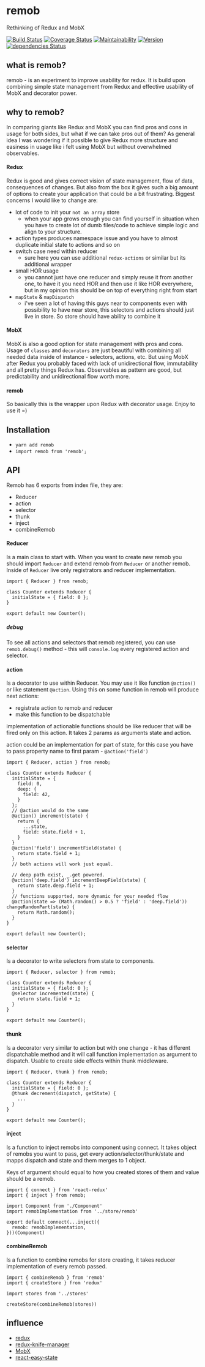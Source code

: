 # remob
Rethinking of Redux and MobX

[![Build Status](https://travis-ci.org/icrosil/remob.svg?branch=master)](https://travis-ci.org/icrosil/remob)  [![Coverage Status](https://coveralls.io/repos/github/icrosil/remob/badge.svg?branch=master)](https://coveralls.io/github/icrosil/remob?branch=master)  [![Maintainability](https://api.codeclimate.com/v1/badges/6fe830dc12447fa3922b/maintainability)](https://codeclimate.com/github/icrosil/remob/maintainability)  [![Version](https://img.shields.io/npm/v/remob.svg)](https://www.npmjs.com/package/remob) [![dependencies Status](https://david-dm.org/icrosil/remob/status.svg)](https://david-dm.org/icrosil/remob)

## what is remob?
remob - is an experiment to improve usability for redux. It is build upon combining simple state management from Redux and effective usability of MobX and decorator power.

## why to remob?
In comparing giants like Redux and MobX you can find pros and cons in usage for both sides, but what if we can take pros out of them? As general idea I was wondering if it possible to give Redux more structure and easiness in usage like i felt using MobX but without overwhelmed observables.

#### Redux
Redux is good and gives correct vision of state management, flow of data, consequences of changes.
But also from the box it gives such a big amount of options to create your application that could be a bit frustrating. Biggest concerns I would like to change are:
- lot of code to init your `not an array` store
  - when your app grows enough you can find yourself in situation when you have to create lot of dumb files/code to achieve simple logic and align to your structure.
- action types produces namespace issue and you have to almost duplicate initial state to actions and so on
- switch case need within reducer
  - sure here you can use additional `redux-actions` or similar but its additional wrapper
- small HOR usage
  - you cannot just have one reducer and simply reuse it from another one, to have it you need HOR and then use it like HOR everywhere, but in my opinion this should be on top of everything right from start
- `mapState` & `mapDispatch`
  - i've seen a lot of having this guys near to components even with possibility to have near store, this selectors and actions should just live in store. So store should have ability to combine it

#### MobX
MobX is also a good option for state management with pros and cons.
Usage of `classes` and `decorators` are just beautiful with combining all needed data inside of instance - selectors, actions, etc.
But using MobX after Redux you probably faced with lack of unidirectional flow, immutability and all pretty things Redux has.
Observables as pattern are good, but predictability and unidirectional flow worth more.

#### remob
So basically this is the wrapper upon Redux with decorator usage.
Enjoy to use it =)

## Installation
- `yarn add remob`
- `import remob from 'remob';`

## API
Remob has 6 exports from index file, they are:
- Reducer
- action
- selector
- thunk
- inject
- combineRemob

#### Reducer
Is a main class to start with. When you want to create new remob you should import `Reducer` and extend remob from `Reducer` or another remob. Inside of `Reducer` live only registrators and reducer implementation.
```
import { Reducer } from remob;

class Counter extends Reducer {
  initialState = { field: 0 };
}

export default new Counter();
```

##### debug
To see all actions and selectors that remob registered, you can use
`remob.debug()` method - this will `console.log` every registered action and selector.

#### action
Is a decorator to use within Reducer. You may use it like function `@action()` or like statement `@action`.
Using this on some function in remob will produce next actions:
- registrate action to remob and reducer
- make this function to be dispatchable

implementation of actionable functions should be like reducer that will be fired only on this action. It takes 2 params as arguments state and action.

action could be an implementation for part of state, for this case you have to pass property name to first param - `@action('field')`

```
import { Reducer, action } from remob;

class Counter extends Reducer {
  initialState = {
    field: 0,
    deep: {
      field: 42,
    }
  };
  // @action would do the same
  @action() increment(state) {
    return {
      ...state,
      field: state.field + 1,
    }
  }
  @action('field') incrementField(state) {
    return state.field + 1;
  }
  // both actions will work just equal.

  // deep path exist, _.get powered.
  @action('deep.field') incrementDeepField(state) {
    return state.deep.field + 1;
  }
  // functions supported, more dynamic for your needed flow
  @action(state => (Math.random() > 0.5 ? 'field' : 'deep.field')) changeRandomPart(state) {
    return Math.random();
  }
}

export default new Counter();
```

#### selector
Is a decorator to write selectors from state to components.
```
import { Reducer, selector } from remob;

class Counter extends Reducer {
  initialState = { field: 0 };
  @selector incremented(state) {
    return state.field + 1;
  }
}

export default new Counter();
```

#### thunk
Is a decorator very similar to action but with one change - it has different dispatchable method and it will call function implementation as argument to dispatch. Usable to create side effects within thunk middleware.
```
import { Reducer, thunk } from remob;

class Counter extends Reducer {
  initialState = { field: 0 };
  @thunk decrement(dispatch, getState) {
    ...
  }
}

export default new Counter();
```
#### inject
Is a function to inject remobs into component using connect. It takes object of remobs you want to pass, get every action/selector/thunk/state and mapps dispatch and state and them merges to 1 object.

Keys of argument should equal to how you created stores of them and value should be a remob.
```
import { connect } from 'react-redux'
import { inject } from remob;

import Component from './Component'
import remobImplementation from '../store/remob'

export default connect(...inject({
  remob: remobImplementation,
}))(Component)
```
#### combineRemob
Is a function to combine remobs for store creating, it takes reducer implementation of every remob passed.

```
import { combineRemob } from 'remob'
import { createStore } from 'redux'

import stores from '../stores'

createStore(combineRemob(stores))
```

## influence
- [redux](https://redux.js.org/)
- [redux-knife-manager](https://github.com/madetheforcebewithyou/redux-knife-manager)
- [MobX](https://github.com/mobxjs/mobx)
- [react-easy-state](https://github.com/solkimicreb/react-easy-state)
